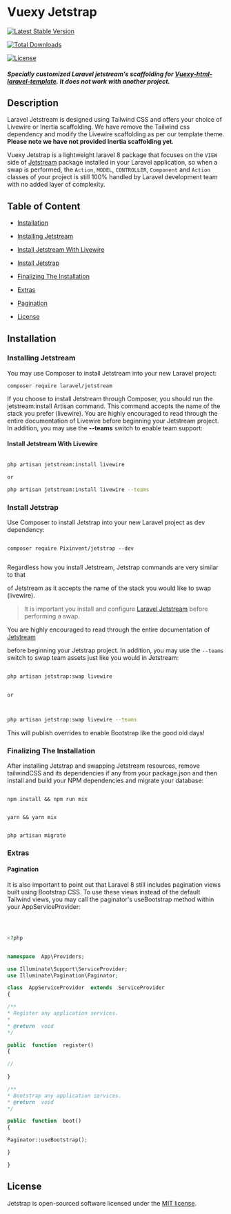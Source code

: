 # Vuexy Jetstrap

  

  

[![Latest Stable Version](https://poser.pugx.org/Pixinvent/jetstrap-vuexy/v)](//packagist.org/packages/Pixinvent/jetstrap-vuexy)

  

[![Total Downloads](https://poser.pugx.org/Pixinvent/jetstrap-vuexy/downloads)](//packagist.org/packages/Pixinvent/jetstrap-vuexy)

  

[![License](https://poser.pugx.org/Pixinvent/jetstrap-vuexy/license)](//packagist.org/packages/Pixinvent/jetstrap-vuexy)

  

  

##### Specially customized Laravel jetstream's scaffolding for [Vuexy-html-laravel-template](https://themeforest.net/item/vuexy-vuejs-html-laravel-admin-dashboard-template/23328599). It does not work with another project.

  

## Description

  

Laravel Jetstream is designed using Tailwind CSS and offers your choice of Livewire or Inertia scaffolding. We have remove the Tailwind css dependency and modify the Livewire scaffolding as per our template theme. __Please note we have not provided Inertia scaffolding yet__.

  

  

Vuexy Jetstrap is a lightweight laravel 8 package that focuses on the `VIEW` side of [Jetstream](https://github.com/laravel/jetstream) package installed in your Laravel application, so when a swap is performed, the `Action`, `MODEL`, `CONTROLLER`, `Component` and `Action` classes of your project is still 100% handled by Laravel development team with no added layer of complexity.

  

  

## Table of Content

  

*  [Installation](#installation)

  

+  [Installing Jetstream](#installing-jetstream)

  

-  [Install Jetstream With Livewire](#install-jetstream-with-livewire)

  

+  [Install Jetstrap](#install-jetstrap)

  

+  [Finalizing The Installation](#finalizing-the-installation)

  

+  [Extras](#extras)

  

-  [Pagination](#pagination)
  

*  [License](#license)

  

## Installation

  

  

### Installing Jetstream

  

  

You may use Composer to install Jetstream into your new Laravel project:

  

  

```
composer require laravel/jetstream

```

  

  

If you choose to install Jetstream through Composer, you should run the jetstream:install Artisan command. This command accepts the name of the stack you prefer (livewire). You are highly encouraged to read through the entire documentation of Livewire before beginning your Jetstream project. In addition, you may use the __--teams__ switch to enable team support:

  

  

#### Install Jetstream With Livewire

  

  

```bash

php artisan jetstream:install livewire

or

php artisan jetstream:install livewire --teams

```

  

  

### Install Jetstrap

  

  

Use Composer to install Jetstrap into your new Laravel project as dev dependency:

  

  

```

composer require Pixinvent/jetstrap --dev
 

```

  

  

Regardless how you install Jetstream, Jetstrap commands are very similar to that

  

of Jetstream as it accepts the name of the stack you would like to swap (livewire).

  

  

> It is important you install and configure [Laravel Jetstream](https://github.com/laravel/jetstream) before performing a swap.

  

  

You are highly encouraged to read through the entire documentation of [Jetstream](https://jetstream.laravel.com/1.x/introduction.html)

  

before beginning your Jetstrap project. In addition, you may use the `--teams` switch to swap team assets just like you would in Jetstream:

  

  

```bash

php artisan jetstrap:swap livewire


or



php artisan jetstrap:swap livewire --teams

```

  

  

This will publish overrides to enable Bootstrap like the good old days!

  

  

### Finalizing The Installation

  

  

After installing Jetstrap and swapping Jetstream resources, remove tailwindCSS and its dependencies if any from your package.json and then install and build your NPM dependencies and migrate your database:

  

  

```

npm install && npm run mix
  

yarn && yarn mix


php artisan migrate

```

  

  

### Extras

  

  

#### Pagination

  

  

It is also important to point out that Laravel 8 still includes pagination views built using Bootstrap CSS. To use these views instead of the default Tailwind views, you may call the paginator's useBootstrap method within your AppServiceProvider:

  

  

```php

  

<?php


namespace  App\Providers;

use Illuminate\Support\ServiceProvider;
use Illuminate\Pagination\Paginator;

class  AppServiceProvider  extends  ServiceProvider
{

/**
* Register any application services.
*
* @return  void
*/

public  function  register()
{

//
  
}

/**
* Bootstrap any application services.
* @return  void
*/

public  function  boot()
{

Paginator::useBootstrap();

}

}

```

## License

  

Jetstrap is open-sourced software licensed under the [MIT license](https://github.com/Pixinvent/jetstrap/blob/master/LICENSE).